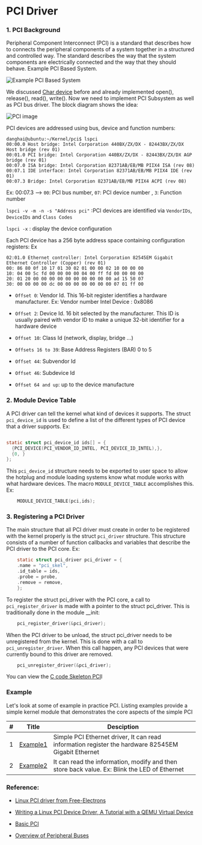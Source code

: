 # PCI Driver

### 1. PCI Background

Peripheral Component Interconnect (PCI) is a standard that describes how to connects the peripheral components
of a system together in a structured and controlled way. The standard describes the way that the system components
are electrically connected and the way that they should behave. Example PCI Based System.

![Example PCI Based System](http://www.tldp.org/LDP/tlk/dd/pci-system.gif)

We discussed [Char device](https://github.com/danghai/Kernel/tree/master/character_device_driver) before and 
already implemented open(), release(), read(), write(). Now we need to implement PCI Subsystem as well as PCI 
bus driver. The block diagram shows the idea:  

![PCI image](https://github.com/danghai/Kernel/blob/master/pci/skeleton_pci/pci.JPG)

PCI devices are addressed using bus, device and function numbers: 

```
danghai@ubuntu:~/Kernel/pci$ lspci
00:00.0 Host bridge: Intel Corporation 440BX/ZX/DX - 82443BX/ZX/DX Host bridge (rev 01)
00:01.0 PCI bridge: Intel Corporation 440BX/ZX/DX - 82443BX/ZX/DX AGP bridge (rev 01)
00:07.0 ISA bridge: Intel Corporation 82371AB/EB/MB PIIX4 ISA (rev 08)
00:07.1 IDE interface: Intel Corporation 82371AB/EB/MB PIIX4 IDE (rev 01)
00:07.3 Bridge: Intel Corporation 82371AB/EB/MB PIIX4 ACPI (rev 08)

```

Ex: 00:07.3 --> `00`: PCI bus number, `07`: PCI device number , `3`: Function number

`lspci -v -m -n -s "Address pci"` :PCI devices are identified via `VendorIDs`, `DeviceIDs` and `Class Codes`

`lspci -x` : display the device configuration 

Each PCI device has a 256 byte address space containing configuration registers: Ex

```
02:01.0 Ethernet controller: Intel Corporation 82545EM Gigabit Ethernet Controller (Copper) (rev 01)
00: 86 80 0f 10 17 01 30 02 01 00 00 02 10 00 00 00
10: 04 00 5c fd 00 00 00 00 04 00 ff fd 00 00 00 00
20: 01 20 00 00 00 00 00 00 00 00 00 00 ad 15 50 07
30: 00 00 00 00 dc 00 00 00 00 00 00 00 07 01 ff 00
```

* `Offset 0`: Vendor Id. This 16-bit register identifies a hardware manufacturer. Ex: Vendor number
Intel Device : 0x8086

* `Offset 2`: Device Id. 16 bit selected by the manufacturer. This ID is usually paired with vendor ID
to make a unique 32-bit identifier for a hardware device

* `Offset 10`: Class Id (network, display, bridge ...)

* `Offsets 16 to 39`: Base Address Registers (BAR) 0 to 5

* `Offset 44`: Subvendor Id

* `Offset 46`: Subdevice Id

* `Offset 64 and up`: up to the device manufacture

### 2. Module Device Table

A PCI driver can tell the kernel what kind of devices it supports. The struct `pci_device_id` is
used to define a list of the different types of PCI device that a driver supports. Ex: 

```c

static struct pci_device_id ids[] = {
  {PCI_DEVICE(PCI_VENDOR_ID_INTEL, PCI_DEVICE_ID_INTEL),},
  {0, }
};
```

This `pci_device_id` structure needs to be exported to user space to allow the hotplug and module
loading systems know what module works with what hardware devices. The macro `MODULE_DEVICE_TABLE` 
accomplishes this. Ex:

```c
	MODULE_DEVICE_TABLE(pci,ids);
```

### 3. Registering a PCI Driver

The main structure that all PCI driver must create in order to be registered with the kernel properly 
is the struct `pci_driver` structure. This structure consists of a number of function callbacks
and variables that describe the PCI driver to the PCI core. Ex:

```c
	static struct pci_driver pci_driver = {
  	.name = "pci_skel",
  	.id_table = ids,
  	.probe = probe,
  	.remove = remove,
	};
```

To register the struct pci_driver with the PCI core, a call to `pci_register_driver` is made with a pointer
to the struct pci_driver. This is traditionally done in the module __init:

```c
	pci_register_driver(&pci_driver);
```

When the PCI driver to be unload, the struct pci_driver needs to be unregistered from the kernel.
This is done with a call to `pci_unregister_driver`. When this call happen, any PCI devices that
were currently bound to this driver are removed. 

```c
	pci_unregister_driver(&pci_driver);
```

You can view the [C code Skeleton PCI](https://github.com/danghai/Kernel/blob/master/pci/skeleton_pci/ske_pci.c)l

### Example 

Let's look at some of example in practice PCI. Listing examples provide a simple kernel module
that demonstrates the core aspects of the simple PCI

| # | Title | Desciption |
| --- | --- | --- |
| 1 | [Example1](https://github.com/danghai/Kernel/tree/master/pci/example1) | Simple PCI Ethernet driver, It can read information register the hardware 82545EM Gigabit Ethernet|
| 2 | [Example2](https://github.com/danghai/Kernel/tree/master/pci/example2) | It can read the information, modify and then store back value. Ex: Blink the LED of Ethernet|

### Reference: 

* [Linux PCI driver from Free-Electrons](http://free-electrons.com/doc/legacy/pci-drivers/pci-drivers.pdf)

* [Writing a Linux PCI Device Driver, A Tutorial with a QEMU Virtual Device](http://nairobi-embedded.org/linux_pci_device_driver.html)

* [Basic PCI](http://www.tldp.org/LDP/tlk/tlk.html)

* [Overview of Peripheral Buses](http://www.xml.com/ldd/chapter/book/ch15.html)



